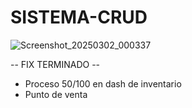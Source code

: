 # SISTEMA-CRUD
![Screenshot_20250302_000337](https://github.com/user-attachments/assets/e6e3cd50-062e-444f-affd-c864043341fe)

-- FIX TERMINADO -- 
* Proceso 50/100 en dash de inventario
* Punto de venta
  
